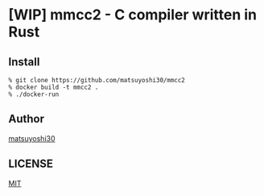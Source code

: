 # [WIP] mmcc2 - C compiler written in Rust

## Install

```
% git clone https://github.com/matsuyoshi30/mmcc2
% docker build -t mmcc2 .
% ./docker-run
```

## Author

[matsuyoshi30](https://twitter.com/matsuyoshi30)

## LICENSE

[MIT](./LICENSE)
